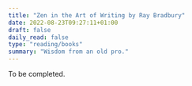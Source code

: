 ```yaml
---
title: "Zen in the Art of Writing by Ray Bradbury"
date: 2022-08-23T09:27:11+01:00
draft: false
daily_read: false
type: "reading/books"
summary: "Wisdom from an old pro."
---
```


To be completed.
